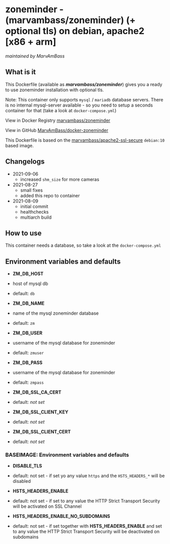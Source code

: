 # zoneminder - (marvambass/zoneminder) (+ optional tls) on debian, apache2 [x86 + arm]

_maintained by MarvAmBass_

## What is it

This Dockerfile (available as ___marvambass/zoneminder___) gives you a ready to use zoneminder installation with optional tls.

Note: This container only supports `mysql` / `mariadb` database servers.
There is no internal mysql-server available - so you need to setup a seconds container for that (take a look at `docker-compose.yml`)

View in Docker Registry [marvambass/zoneminder](https://hub.docker.com/r/marvambass/zoneminder)

View in GitHub [MarvAmBass/docker-zoneminder](https://github.com/MarvAmBass/docker-zoneminder)

This Dockerfile is based on the [marvambass/apache2-ssl-secure](https://registry.hub.docker.com/u/marvambass/apache2-ssl-secure/) `debian:10` based image.

## Changelogs

* 2021-09-06
    * increased `shm_size` for more cameras
* 2021-08-27
    * small fixes
    * added this repo to container
* 2021-08-09
    * initial commit
    * healthchecks
    * multiarch build

## How to use

This container needs a database, so take a look at the `docker-compose.yml`

## Environment variables and defaults

* __ZM\_DB\_HOST__
 * host of mysql db
 * default: `db`

* __ZM\_DB\_NAME__
 * name of the mysql zoneminder database
 * default: `zm`

* __ZM\_DB\_USER__
 * username of the mysql database for zoneminder
 * default: `zmuser`

* __ZM\_DB\_PASS__
 * username of the mysql database for zoneminder
 * default: `zmpass`

* __ZM\_DB\_SSL\_CA\_CERT__
 * default: _not set_

* __ZM\_DB\_SSL\_CLIENT\_KEY__
 * default: _not set_

* __ZM\_DB\_SSL\_CLIENT\_CERT__
 * default: _not set_

### BASEIMAGE: Environment variables and defaults

* __DISABLE\_TLS__
 * default: not set - if set yo any value `https` and the `HSTS_HEADERS_*` will be disabled

* __HSTS\_HEADERS\_ENABLE__
 * default: not set - if set to any value the HTTP Strict Transport Security will be activated on SSL Channel

* __HSTS\_HEADERS\_ENABLE\_NO\_SUBDOMAINS__
 * default: not set - if set together with __HSTS\_HEADERS\_ENABLE__ and set to any value the HTTP Strict Transport Security will be deactivated on subdomains

